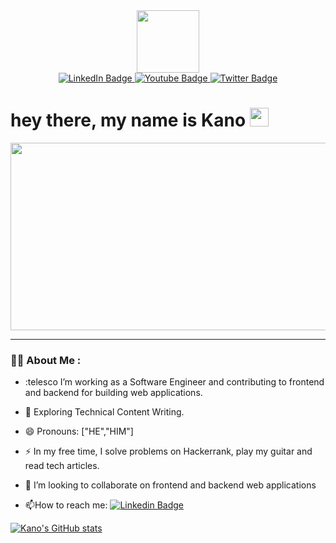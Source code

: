 
<div id="header" align="center">
  <img src="https://media.giphy.com/media/M9gbBd9nbDrOTu1Mqx/giphy.gif" width="100"/>
</div>
<div id="badges" " align="center">
  <a href="your-linkedin-URL">
    <img src="https://img.shields.io/badge/LinkedIn-blue?style=for-the-badge&logo=linkedin&logoColor=white" alt="LinkedIn Badge"/>
  </a>
  <a href="your-youtube-URL">
    <img src="https://img.shields.io/badge/YouTube-red?style=for-the-badge&logo=youtube&logoColor=white" alt="Youtube Badge"/>
  </a>
  <a href="your-twitter-URL">
    <img src="https://img.shields.io/badge/Twitter-blue?style=for-the-badge&logo=twitter&logoColor=white" alt="Twitter Badge"/>
  </a>
</div>
                                                                                                                             <h1>
  hey there, my name is Kano
  <img src="https://media.giphy.com/media/hvRJCLFzcasrR4ia7z/giphy.gif" width="30px"/>
</h1>
 <div align="center">
  <img src="https://media.giphy.com/media/dWesBcTLavkZuG35MI/giphy.gif" width="600" height="300"/>
</div>

---
                                                                                                                             
### :woman_technologist: About Me :
                                                                                                
- :telesco I’m working as a Software Engineer and contributing to frontend and backend for building web applications.

- :seedling: Exploring Technical Content Writing.
                                                                                                
- 😄 Pronouns: ["HE","HIM"]
- :zap: In my free time, I solve problems on Hackerrank, play my guitar and read tech articles.
 - 👯 I’m looking to collaborate on frontend and backend web applications                                                                                          

- :mailbox:How to reach me: [![Linkedin Badge](https://img.shields.io/badge/-kakbar-blue?style=flat&logo=Linkedin&logoColor=white)](https://www.linkedin.com/in/kanombola-kanombola-a38b061a4/)                                                                                               
                                                                                                
                                                                                                                             
<!--
https://img.shields.io/badge/LinkedIn-blue?logo=linkedin&logoColor=white
Here are some ideas to get you started:

- 🔭 I’m currently working on ...
- 🌱 I’m currently learning ...
- 👯 I’m looking to collaborate on ...
- 🤔 I’m looking for help with ...
- 💬 Ask me about ...
- 📫 How to reach me: ...
- 😄 Pronouns: ...
- ⚡ Fun fact: ...
-->
[![Kano's GitHub stats](https://github-readme-stats.vercel.app/api?username=KanoCode)](https://github.com/KanoCode/github-readme-stats)
